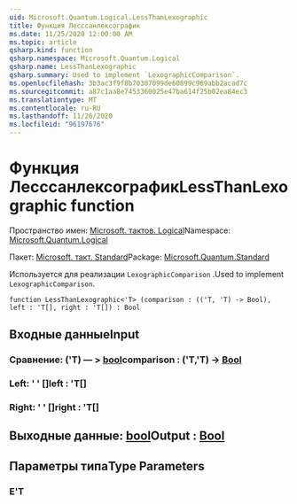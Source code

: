 ```yaml
---
uid: Microsoft.Quantum.Logical.LessThanLexographic
title: Функция Лесссанлексографик
ms.date: 11/25/2020 12:00:00 AM
ms.topic: article
qsharp.kind: function
qsharp.namespace: Microsoft.Quantum.Logical
qsharp.name: LessThanLexographic
qsharp.summary: Used to implement `LexographicComparison`.
ms.openlocfilehash: 3b3ac3f9f8b70307099de60899c969abb2acad7c
ms.sourcegitcommit: a87c1aa8e7453360025e47ba614f25b02ea84ec3
ms.translationtype: MT
ms.contentlocale: ru-RU
ms.lasthandoff: 11/26/2020
ms.locfileid: "96197676"
---
```

# <a name="lessthanlexographic-function"></a><span data-ttu-id="ce484-102">Функция Лесссанлексографик</span><span class="sxs-lookup"><span data-stu-id="ce484-102">LessThanLexographic function</span></span>

<span data-ttu-id="ce484-103">Пространство имен: [Microsoft. тактов. Logical](xref:Microsoft.Quantum.Logical)</span><span class="sxs-lookup"><span data-stu-id="ce484-103">Namespace: [Microsoft.Quantum.Logical](xref:Microsoft.Quantum.Logical)</span></span>

<span data-ttu-id="ce484-104">Пакет: [Microsoft. такт. Standard](https://nuget.org/packages/Microsoft.Quantum.Standard)</span><span class="sxs-lookup"><span data-stu-id="ce484-104">Package: [Microsoft.Quantum.Standard](https://nuget.org/packages/Microsoft.Quantum.Standard)</span></span>


<span data-ttu-id="ce484-105">Используется для реализации `LexographicComparison` .</span><span class="sxs-lookup"><span data-stu-id="ce484-105">Used to implement `LexographicComparison`.</span></span>

```qsharp
function LessThanLexographic<'T> (comparison : (('T, 'T) -> Bool), left : 'T[], right : 'T[]) : Bool
```


## <a name="input"></a><span data-ttu-id="ce484-106">Входные данные</span><span class="sxs-lookup"><span data-stu-id="ce484-106">Input</span></span>

### <a name="comparison--tt---bool"></a><span data-ttu-id="ce484-107">Сравнение: ('T) — > [bool](xref:microsoft.quantum.lang-ref.bool)</span><span class="sxs-lookup"><span data-stu-id="ce484-107">comparison : ('T,'T) -> [Bool](xref:microsoft.quantum.lang-ref.bool)</span></span>




### <a name="left--t"></a><span data-ttu-id="ce484-108">Left: ' ' []</span><span class="sxs-lookup"><span data-stu-id="ce484-108">left : 'T[]</span></span>




### <a name="right--t"></a><span data-ttu-id="ce484-109">Right: ' ' []</span><span class="sxs-lookup"><span data-stu-id="ce484-109">right : 'T[]</span></span>





## <a name="output--bool"></a><span data-ttu-id="ce484-110">Выходные данные: [bool](xref:microsoft.quantum.lang-ref.bool)</span><span class="sxs-lookup"><span data-stu-id="ce484-110">Output : [Bool](xref:microsoft.quantum.lang-ref.bool)</span></span>



## <a name="type-parameters"></a><span data-ttu-id="ce484-111">Параметры типа</span><span class="sxs-lookup"><span data-stu-id="ce484-111">Type Parameters</span></span>

### <a name="t"></a><span data-ttu-id="ce484-112">Е</span><span class="sxs-lookup"><span data-stu-id="ce484-112">'T</span></span>

